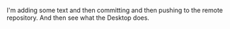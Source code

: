 I'm adding some text and then committing and then pushing to the remote repository. And then see what the Desktop does.
